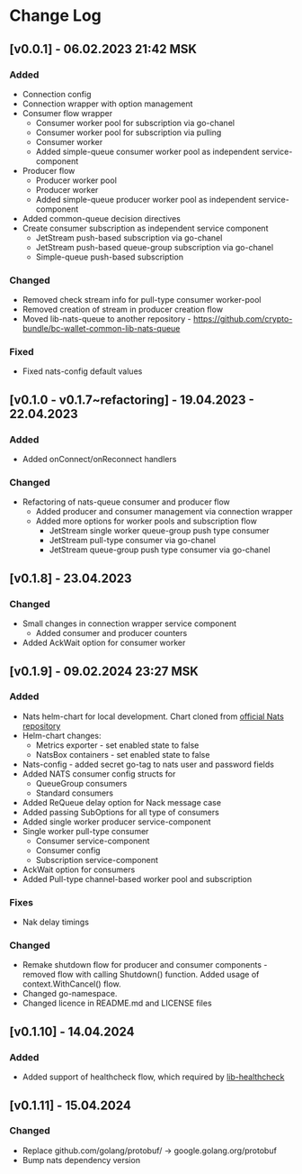 # Change Log

## [v0.0.1] - 06.02.2023 21:42 MSK
### Added
* Connection config
* Connection wrapper with option management
* Consumer flow wrapper
  * Consumer worker pool for subscription via go-chanel
  * Consumer worker pool for subscription via pulling
  * Consumer worker
  * Added simple-queue consumer worker pool as independent service-component
* Producer flow
  * Producer worker pool
  * Producer worker
  * Added simple-queue producer worker pool as independent service-component
* Added common-queue decision directives
* Create consumer subscription as independent service component
  * JetStream push-based subscription via go-chanel
  * JetStream push-based queue-group subscription via go-chanel
  * Simple-queue push-based subscription
### Changed
* Removed check stream info for pull-type consumer worker-pool
* Removed creation of stream in producer creation flow
* Moved lib-nats-queue to another repository - https://github.com/crypto-bundle/bc-wallet-common-lib-nats-queue
### Fixed
* Fixed nats-config default values

## [v0.1.0 - v0.1.7~refactoring] - 19.04.2023 - 22.04.2023
### Added
* Added onConnect/onReconnect handlers
### Changed
* Refactoring of nats-queue consumer and producer flow
  * Added producer and consumer management via connection wrapper
  * Added more options for worker pools and subscription flow
    * JetStream single worker queue-group push type consumer
    * JetStream pull-type consumer via go-chanel
    * JetStream queue-group push type consumer via go-chanel

## [v0.1.8] - 23.04.2023
### Changed
* Small changes in connection wrapper service component
  * Added consumer and producer counters
* Added AckWait option for consumer worker

## [v0.1.9] - 09.02.2024 23:27 MSK
### Added
* Nats helm-chart for local development. Chart cloned from [official Nats repository](https://github.com/nats-io/k8s/tree/main/helm/charts/nats)
* Helm-chart changes:
  * Metrics exporter - set enabled state to false
  * NatsBox containers - set enabled state to false
* Nats-config - added secret go-tag to nats user and password fields
* Added NATS consumer config structs for
  * QueueGroup consumers
  * Standard consumers
* Added ReQueue delay option for Nack message case
* Added passing SubOptions for all type of consumers
* Added single worker producer service-component
* Single worker pull-type consumer
  * Consumer service-component
  * Consumer config
  * Subscription service-component
* AckWait option for consumers
* Added Pull-type channel-based worker pool and subscription
### Fixes
* Nak delay timings
### Changed
* Remake shutdown flow for producer and consumer components - removed flow with calling Shutdown() function.
  Added usage of context.WithCancel() flow.
* Changed go-namespace.
* Changed licence in README.md and LICENSE files

## [v0.1.10] - 14.04.2024
### Added
* Added support of healthcheck flow, which required by [lib-healthcheck](https://github.com/crypto-bundle/bc-wallet-common-lib-healthcheck)

## [v0.1.11] - 15.04.2024
### Changed
* Replace github.com/golang/protobuf/ -> google.golang.org/protobuf 
* Bump nats dependency version